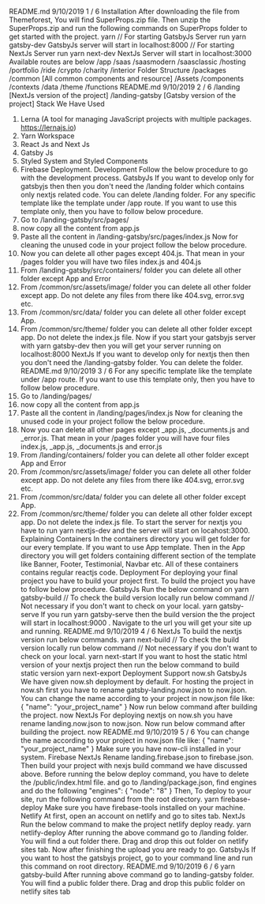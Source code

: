 README.md 9/10/2019
1 / 6
Installation
After downloading the file from Themeforest, You will find SuperProps.zip file. Then unzip the SuperProps.zip
and run the following commands on SuperProps folder to get started with the project.
yarn
// For starting GatsbyJs Server run
yarn gatsby-dev
GatsbyJs server will start in localhost:8000
// For starting NextJs Server run
yarn next-dev
NextJs Server will start in localhost:3000
Available routes are below
/app
/saas
/saasmodern
/saasclassic
/hosting
/portfolio
/ride
/crypto
/charity
/interior
Folder Structure
/packages
/common [All common components and resource]
/Assets
/components
/contexts
/data
/theme
/functions
README.md 9/10/2019
2 / 6
/landing [NextJs version of the project]
/landing-gatsby [Gatsby version of the project]
Stack We Have Used
1. Lerna (A tool for managing JavaScript projects with multiple packages. https://lernajs.io)
2. Yarn Workspace
3. React Js and Next Js
4. Gatsby Js
5. Styled System and Styled Components
6. Firebase Deployment.
Development
Follow the below procedure to go with the development process.
GatsbyJs
If you want to develop only for gatsbyjs then then you don't need the /landing folder which contains only
nextjs related code. You can delete /landing folder.
For any specific template like the template under /app route. If you want to use this template only, then you
have to follow below procedure.
1. Go to /landing-gatsby/src/pages/
2. now copy all the content from app.js
3. Paste all the content in /landing-gatsby/src/pages/index.js
Now for cleaning the unused code in your project follow the below procedure.
1. Now you can delete all other pages except 404.js. That mean in your /pages folder you will have two
files index.js and 404.js
2. From /landing-gatsby/src/containers/ folder you can delete all other folder except App and
Error
3. From /common/src/assets/image/ folder you can delete all other folder except app. Do not delete
any files from there like 404.svg, error.svg etc.
4. From /common/src/data/ folder you can delete all other folder except App.
5. From /common/src/theme/ folder you can delete all other folder except app. Do not delete the
index.js file.
Now if you start your gatsbyjs server with yarn gatsby-dev then you will get your server running on
localhost:8000
NextJs
If you want to develop only for nextjs then then you don't need the /landing-gatsby folder. You can
delete the folder.
README.md 9/10/2019
3 / 6
For any specific template like the template under /app route. If you want to use this template only, then you
have to follow below procedure.
1. Go to /landing/pages/
2. now copy all the content from app.js
3. Paste all the content in /landing/pages/index.js
Now for cleaning the unused code in your project follow the below procedure.
1. Now you can delete all other pages except _app.js, _documents.js and _error.js. That mean in
your /pages folder you will have four files index.js, _app.js, _documents.js and error.js
2. From /landing/containers/ folder you can delete all other folder except App and Error
3. From /common/src/assets/image/ folder you can delete all other folder except app. Do not delete
any files from there like 404.svg, error.svg etc.
4. From /common/src/data/ folder you can delete all other folder except App.
5. From /common/src/theme/ folder you can delete all other folder except app. Do not delete the
index.js file.
To start the server for nextjs you have to run yarn nextjs-dev and the server will start on locahost:3000.
Explaining Containers
In the containers directory you will get folder for our every template. If you want to use App template. Then
in the App directory you will get folders containing different section of the template like Banner, Footer,
Testimonial, Navbar etc.
All of these containers contains regular reactjs code.
Deployment
For deploying your final project you have to build your project first. To build the project you have to follow
below procedure.
GatsbyJs
Run the below command on
yarn gatsby-build
// To check the build version locally run below command
// Not necessary if you don't want to check on your local.
yarn gatsby-serve
If you run yarn gatsby-serve then the build version the the project will start in localhost:9000 . Navigate
to the url you will get your site up and running.
README.md 9/10/2019
4 / 6
NextJs
To build the nextjs version run below commands.
yarn next-build
// To check the build version locally run below command
// Not necessary if you don't want to check on your local.
yarn next-start
If you want to host the static html version of your nextjs project then run the below command to build static
version
yarn next-export
Deployment Support
now.sh
GatsbyJs
We have given now.sh deployment by default. For hosting the project in now.sh first you have to rename
gatsby-landing.now.json to now.json.
You can change the name according to your project in now.json file like:
{
"name": "your_project_name"
}
Now run below command after building the project.
now
NextJs
For deploying nextjs on now.sh you have rename landing.now.json to now.json. Now run below command
after building the project.
now
README.md 9/10/2019
5 / 6
You can change the name according to your project in now.json file like:
{
"name": "your_project_name"
}
Make sure you have now-cli installed in your system.
Firebase
NextJs
Rename landing.firebase.json to firebase.json. Then build your project with nexjs build command
we have discussed above.
Before running the below deploy command, you have to delete the /public/index.html file. and go to
/landing/package.json, find engines and do the following
"engines": {
 "node": "8"
}
Then, To deploy to your site, run the following command from the root directory.
yarn firebase-deploy
Make sure you have firebase-tools installed on your machine.
Netlify
At first, open an account on netlify and go to sites tab.
NextJs
Run the below command to make the project netlify deploy ready.
yarn netlify-deploy
After running the above command go to /landing folder. You will find a out folder there. Drag and drop this
out folder on netlify sites tab. Now after finishing the upload you are ready to go.
GatsbyJs
If you want to host the gatsbyjs project, go to your command line and run this command on root directory.
README.md 9/10/2019
6 / 6
yarn gatsby-build
After running above command go to landing-gatsby folder. You will find a public folder there. Drag and
drop this public folder on netlify sites tab